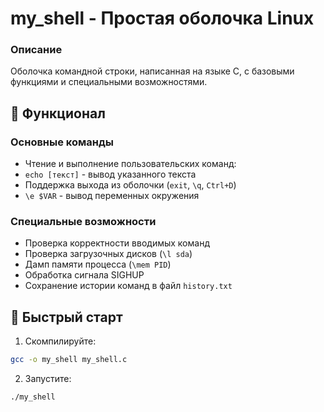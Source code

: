 # my_shell - Простая оболочка Linux

### Описание
Оболочка командной строки, написанная на языке C, с базовыми функциями и специальными возможностями.

## 🔧 Функционал

### Основные команды
- Чтение и выполнение пользовательских команд:
 - `echo [текст]` - вывод указанного текста
 -  Поддержка выхода из оболочки (`exit`, `\q`, `Ctrl+D`)
 - `\e $VAR` - вывод переменных окружения

### Специальные возможности
- Проверка корректности вводимых команд
- Проверка загрузочных дисков (`\l sda`)
- Дамп памяти процесса (`\mem PID`)
- Обработка сигнала SIGHUP
- Сохранение истории команд в файл `history.txt`

## 🚀 Быстрый старт

1. Скомпилируйте:
```bash
gcc -o my_shell my_shell.c
```
2. Запустите:
```bash
./my_shell
```
